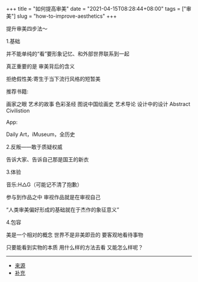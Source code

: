 +++
title = "如何提高审美"
date = "2021-04-15T08:28:44+08:00"
tags = ["审美"]
slug = "how-to-improve-aesthetics"
+++

提升审美四步法～

1.基础

并不能单纯的“看”要形象记忆、和外部世界联系到一起

真正重要的是 审美背后的含义

拒绝假性美:寄生于当下流行风格的短暂美

推荐书籍:

画家之眼 艺术的故事 色彩圣经 图说中国绘画史 艺术导论 设计中的设计 Abstract Civilistion

App:

Daily Art，iMuseum，全历史

2.反叛——敢于质疑权威

告诉大家、告诉自己那是国王的新衣

3.体验

音乐:H△G（可能记不清了抱歉）

参与到作品之中 审视作品就是在审视自己

“人类审美偏好形成的基础就在于杰作的象征意义”

4.包容

美是一个相对的概念 世界不是非美即丑的 要客观地看待事物

只要能看到实物的本质 用什么样的方法去看 又能怎么样呢？

---

- [来源](https://www.bilibili.com/video/BV1iK4y1872s)
- [补充](https://www.bilibili.com/video/BV1iK4y1872s?p=2)

